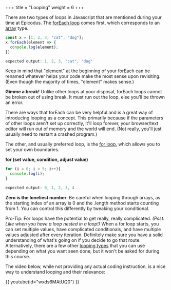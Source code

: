 +++
title = "Looping"
weight = 6
+++

There are two types of loops in Javascript that are mentioned during your time
at Epicodus. The [forEach
loop](https://developer.mozilla.org/en-US/docs/Web/JavaScript/Reference/Global_Objects/Array/forEach)
comes first, which corresponds to an
[array](https://developer.mozilla.org/en-US/docs/Web/JavaScript/Reference/Global_Objects/Array)
type.

```js
const x = [1, 2, 3, "cat", "dog"];
x.forEach(element => {
  console.log(element);
})

expected output: 1, 2, 3, "cat", "dog"
```
Keep in mind that "element" at the beginning of your forEach can be renamed
whatever helps your code make the most sense upon revisiting. (Even though the
majority of times, "element" makes sense.)

**Gimme a break!** Unlike other loops at your disposal, forEach loops cannot be
broken out of using break. It must run out the loop, else you'll be thrown an
error. 

There are ways that forEach can be very helpful and is a great way of
introducing looping as a concept. This primarily because if the parameters of
other loops aren't set up correctly, it'll loop forever, your browser/text
editor will run out of memory and the world will end. (Not really, you'll just
usually need to restart a crashed program.)

The other, and usually preferred loop, is the [for
loop](https://developer.mozilla.org/en-US/docs/Web/JavaScript/Guide/Loops_and_iteration),
which allows you to set your own boundaries.

**for (set value, condition, adjust value)**

```js
for (i = 0; i < 5; i++){
  console.log(i);
}

expected output: 0, 1, 2, 3, 4
```

**Zero is the loneliest number**: Be careful when looping through arrays, as the
starting index of an array is 0 and the .length method starts counting from 1.
You can control this differently by tweaking your conditional.

Pro-Tip: For loops have the potential to get really, really complicated. *(Psst:
Like when you have a loop nested in a loop!)* When a for loop starts, you can
set multiple values, have complicated conditionals, and have multiple values
adjusted after every iteration. Definitely make sure you have a solid
understanding of what's going on if you decide to go that route. Alternatively,
there are a few other [looping
types](https://developer.mozilla.org/en-US/docs/Web/JavaScript/Guide/Loops_and_iteration)
that you can use depending on what you want seen done, but it won't be asked for
during this course. 

The video below, while not providing any actual coding instruction, is a nice
way to understand looping and their relevance:

{{ youtube(id="wxds6MAtUQ0") }}
